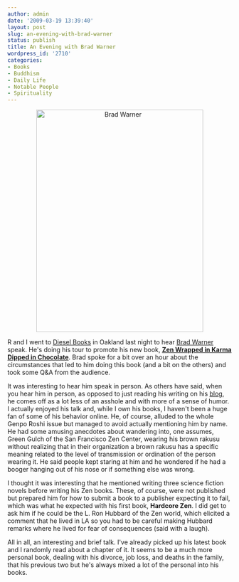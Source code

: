 ```yaml
---
author: admin
date: '2009-03-19 13:39:40'
layout: post
slug: an-evening-with-brad-warner
status: publish
title: An Evening with Brad Warner
wordpress_id: '2710'
categories:
- Books
- Buddhism
- Daily Life
- Notable People
- Spirituality
---
```

<div align="center"><a href="http://www.flickr.com/photos/albill/3366505777/" title="Brad Warner"><img src="http://farm4.static.flickr.com/3636/3366505777_b6739c9f8e.jpg" width="375" height="500" alt="Brad Warner" /></a></div>

R and I went to <a href="http://diesel.booksense.com/NASApp/store/IndexJsp">Diesel Books</a> in Oakland last night to hear <a href="http://hardcorezen.blogspot.com/">Brad Warner</a> speak. He's doing his tour to promote his new book, <strong><a href="http://www.amazon.com/Zen-Wrapped-Karma-Dipped-Chocolate/dp/1577316541">Zen Wrapped in Karma Dipped in Chocolate</a></strong>. Brad spoke for a bit over an hour about the circumstances that led to him doing this book (and a bit on the others) and took some Q&amp;A from the audience.

It was interesting to hear him speak in person. As others have said, when you hear him in person, as opposed to just reading his writing on his <a href="http://hardcorezen.blogspot.com/">blog</a>, he comes off as a lot less of an asshole and with more of a sense of humor. I actually enjoyed his talk and, while I own his books, I haven't been a huge fan of some of his behavior online. He, of course, alluded to the whole Genpo Roshi issue but managed to avoid actually mentioning him by name. He had some amusing anecdotes about wandering into, one assumes, Green Gulch of the San Francisco Zen Center, wearing his brown rakusu without realizing that in their organization a brown rakusu has a specific meaning related to the level of transmission or ordination of the person wearing it. He said people kept staring at him and he wondered if he had a booger hanging out of his nose or if something else was wrong. 

I thought it was interesting that he mentioned writing three science fiction novels before writing his Zen books. These, of course, were not published but prepared him for how to submit a book to a publisher expecting it to fail, which was what he expected with his first book, <strong>Hardcore Zen</strong>. I did get to ask him if he could be the L. Ron Hubbard of the Zen world, which elicited a comment that he lived in LA so you had to be careful making Hubbard remarks where he lived for fear of consequences (said with a laugh). 

All in all, an interesting and brief talk. I've already picked up his latest book and I randomly read about a chapter of it. It seems to be a much more personal book, dealing with his divorce, job loss, and deaths in the family, that his previous two but he's always mixed a lot of the personal into his books.
